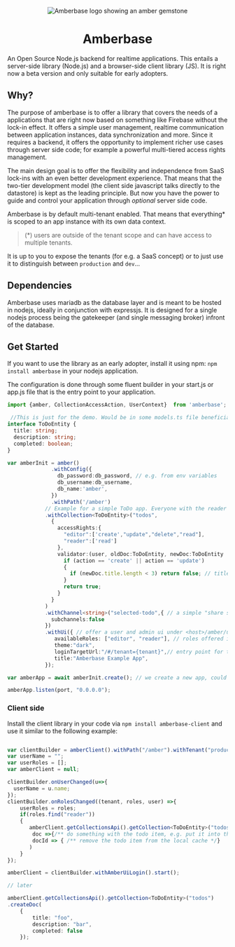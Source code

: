 <p align="center">
  <img src="https://avatars.githubusercontent.com/u/208375923?s=64" alt="Amberbase logo showing an amber gemstone" />
  <h1 align="center">Amberbase</h1>
</p>

An Open Source Node.js backend for realtime applications. This entails a server-side library (Node.js) and a browser-side client library (JS).
It is right now a beta version and only suitable for early adopters.

## Why?
The purpose of amberbase is to offer a library that covers the needs of a applications that are right now based on something like Firebase without the lock-in effect. It offers a simple user management, realtime communication between application instances, data synchronization and more. Since it requires a backend, it offers the opportunity to implement richer use cases through server side code; for example a powerful multi-tiered access rights management. 

The main design goal is to offer the flexibility and independence from SaaS lock-ins with an even better development experience. That means that the two-tier development model (the client side javascript talks directly to the datastore) is kept as the leading principle. But now you have the power to guide and control your application through *optional* server side code.

Amberbase is by default multi-tenant enabled. That means that everything* is scoped to an app instance with its own data context. 

>  (*) users are outside of the tenant scope and can have access to multiple tenants.

It is up to you to expose the tenants (for e.g. a SaaS concept) or to just use it to distinguish between `production` and `dev`...

## Dependencies
Amberbase uses mariadb as the database layer and is meant to be hosted in nodejs, ideally in conjunction with expressjs. It is designed for a single nodejs process being the gatekeeper (and single messaging broker) infront of the database.

## Get Started

If you want to use the library as an early adopter, install it using npm: `npm install amberbase` in your nodejs application.

The configuration is done through some fluent builder in your start.js or app.js file that is the entry point to your application.

```ts
import {amber, CollectionAccessAction, UserContext}  from 'amberbase';

 //This is just for the demo. Would be in some models.ts file beneficial to use typescript
interface ToDoEntity {
  title: string;
  description: string;
  completed: boolean;
}

var amberInit = amber()
              .withConfig({
                db_password:db_password, // e.g. from env variables
                db_username:db_username,
                db_name:'amber',
              })
              .withPath('/amber')
            // Example for a simple ToDo app. Everyone with the reader role can read todos. Editors can create, update and delete todos.
            .withCollection<ToDoEntity>("todos",
              {
                accessRights:{
                  "editor":['create',"update","delete","read"],
                  "reader":['read']
                },
                validator:(user, oldDoc:ToDoEntity, newDoc:ToDoEntity | null, action:CollectionAccessAction) => {
                  if (action == 'create' || action == 'update') 
                  {
                    if (newDoc.title.length < 3) return false; // title must be at least 3 characters long. This is an example validation
                  }
                  return true;
                }
              }
            )
            .withChannel<string>("selected-todo",{ // a simple "share selection id" channel to broadcast the selected item to all clients live at the same time
              subchannels:false
            })
            .withUi({ // offer a user and admin ui under <host>/amber/ui
               availableRoles: ["editor", "reader"], // roles offered in the user management
               theme:"dark",
               loginTargetUrl:"/#/tenant={tenant}",// entry point for the application after a successful login and tenant selection
               title:"Amberbase Example App",
            });

var amberApp = await amberInit.create(); // we create a new app, could also attach to an existing express app.

amberApp.listen(port, "0.0.0.0");
```

### Client side
Install the client library in your code via `npm install amberbase-client` and use it similar to the following example:
```ts

var clientBuilder = amberClient().withPath("/amber").withTenant("production");
var userName = "";
var userRoles = [];
var amberClient = null;

clientBuilder.onUserChanged(u=>{
  userName = u.name;
});
clientBuilder.onRolesChanged((tenant, roles, user) =>{
    userRoles = roles;
    if(roles.find("reader"))
    {
       amberClient.getCollectionsApi().getCollection<ToDoEntity>("todos").subscribe(0,
        doc =>{/** do something with the todo item, e.g. put it into the local cache */},
        docId => { /** remove the todo item from the local cache */}
       )
    }
});

amberClient = clientBuilder.withAmberUiLogin().start();

// later

amberClient.getCollectionsApi().getCollection<ToDoEntity>("todos")
.createDoc(
    {
        title: "foo",
        description: "bar",
        completed: false
    });
```
